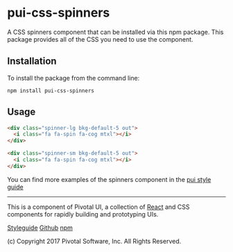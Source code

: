 # pui-css-spinners

A CSS spinners component that can be installed via this npm package.
This package provides all of the CSS you need to use the component.



## Installation

To install the package from the command line:

```
npm install pui-css-spinners
```

## Usage

```html
<div class="spinner-lg bkg-default-5 out">
  <i class="fa fa-spin fa-cog mtxl"></i>
</div>

<div class="spinner-sm bkg-default-5 out">
  <i class="fa fa-spin fa-cog mtxl"></i>
</div>
```

You can find more examples of the spinners component in the [pui style guide](http://styleguide.pivotal.io/)


*****************************************

This is a component of Pivotal UI, a collection of [React](https://facebook.github.io/react/) and CSS components for rapidly building and prototyping UIs.

[Styleguide](http://styleguide.pivotal.io)
[Github](https://github.com/pivotal-cf/pivotal-ui)
[npm](https://www.npmjs.com/browse/keyword/pivotal%20ui%20modularized)

(c) Copyright 2017 Pivotal Software, Inc. All Rights Reserved.
